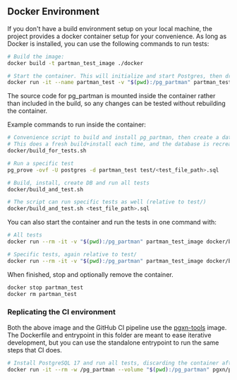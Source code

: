 ## Docker Environment

If you don't have a build environment setup on your local machine, the project provides a docker container setup for your convenience. As long as Docker is installed, you can use the following commands to run tests:

```sh
# Build the image:
docker build -t partman_test_image ./docker

# Start the container. This will initialize and start Postgres, then drop to a shell.
docker run -it --name partman_test -v "$(pwd):/pg_partman" partman_test_image
```

The source code for pg_partman is mounted inside the container rather than included in the build, so any changes can be tested without rebuilding the container.

Example commands to run inside the container:

```sh
# Convenience script to build and install pg_partman, then create a database named partman_test.
# This does a fresh build+install each time, and the database is recreated if it already exists.
docker/build_for_tests.sh

# Run a specific test
pg_prove -ovf -U postgres -d partman_test test/<test_file_path>.sql

# Build, install, create DB and run all tests
docker/build_and_test.sh

# The script can run specific tests as well (relative to test/)
docker/build_and_test.sh <test_file_path>.sql
```

You can also start the container and run the tests in one command with:

```sh
# All tests
docker run --rm -it -v "$(pwd):/pg_partman" partman_test_image docker/build_and_test.sh

# Specific tests, again relative to test/
docker run --rm -it -v "$(pwd):/pg_partman" partman_test_image docker/build_and_test.sh <test_file_path>.sql
```

When finished, stop and optionally remove the container.

```sh
docker stop partman_test
docker rm partman_test
```

### Replicating the CI environment

Both the above image and the GitHub CI pipeline use the [pgxn-tools](https://github.com/pgxn/docker-pgxn-tools) image. The Dockerfile and entrypoint in this folder are meant to ease iterative development, but you can use the standalone entrypoint to run the same steps that CI does.

```sh
# Install PostgreSQL 17 and run all tests, discarding the container afterwards
docker run -it --rm -w /pg_partman --volume "$(pwd):/pg_partman" pgxn/pgxn-tools docker/pgxn_standalone_entrypoint.sh 17
```
